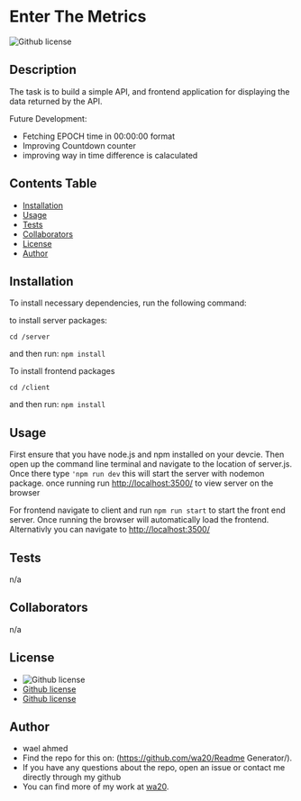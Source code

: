 
  # Enter The Metrics
  ![Github license](https://img.shields.io/badge/license-MIT-blue.svg)

  ## Description

 The task is to build a simple API, and frontend application for displaying the data returned by the API.
 
 Future Development: 
 - Fetching EPOCH time in 00:00:00 format
 - Improving Countdown counter
 - improving way in time difference is calaculated

  ## Contents Table
  - [Installation](#Installation)
  - [Usage](#Usage)
  - [Tests](#Tests)
  - [Collaborators](#Collaborators)
  - [License](#License)
  - [Author](#Author)


## Installation
To install necessary dependencies, run the following command:

to install server packages:
```
cd /server
```  
and then run:  `npm install`


To install frontend packages
```
cd /client
```  
and then run:  `npm install`


## Usage
First ensure that you have node.js and npm installed on your devcie. Then open up the command line terminal and navigate to the location of server.js. Once there type `'npm run dev` this will start the server with nodemon package. once running run [http://localhost:3500/]('http://localhost:3500/') to view server on the browser

For frontend navigate to client and run `npm run start` to start the front end server. Once running the browser will automatically load the frontend. Alternativly you can navigate to [http://localhost:3500/]('http://localhost:3000/')



## Tests
n/a

## Collaborators
n/a


## License
- ![Github license](https://img.shields.io/badge/license-MIT-blue.svg)
- [Github license]('https://opensource.org/licenses/MIT')
- [Github license]('https://choosealicense.com/licenses/MIT/')

## Author
- wael ahmed
- Find the repo for this on: (https://github.com/wa20/Readme Generator/).
- If you have any questions about the repo, open an issue or contact me directly through my github
- You can find more of my work at [wa20](https://github.com/wa20/render_the_metrics).

 
